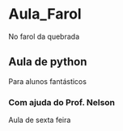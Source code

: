 # Aula_Farol 
No farol da quebrada
## Aula de python
Para alunos fantásticos
### Com ajuda do Prof. Nelson
Aula de sexta feira
